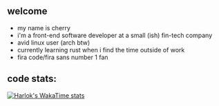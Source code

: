 ## welcome

- my name is cherry
- i'm a front-end software developer at a small (ish) fin-tech company
- avid linux user (arch btw)
- currently learning rust when i find the time outside of work
- fira code/fira sans number 1 fan

## code stats:
[![Harlok's WakaTime stats](https://github-readme-stats.vercel.app/api/wakatime?username=cerisity&show_icons=true&theme=transparent)](https://github.com/anuraghazra/github-readme-stats)
